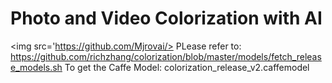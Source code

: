 # Photo and Video Colorization with AI
<img src='https://github.com/Mjrovai/>
PLease refer to:<br>
https://github.com/richzhang/colorization/blob/master/models/fetch_release_models.sh
To get the Caffe Model: colorization_release_v2.caffemodel
